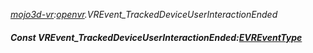_[mojo3d-vr](../../modules/mojo3d-vr/mojo3d-vr-module.md):[openvr](openvr:).VREvent\_TrackedDeviceUserInteractionEnded_
##### Const VREvent\_TrackedDeviceUserInteractionEnded:[EVREventType](../../modules/mojo3d-vr/openvr-evreventtype.md)
